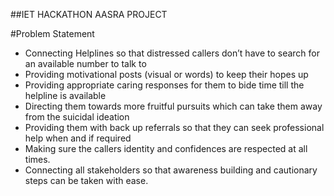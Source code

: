 ##IET HACKATHON AASRA PROJECT

#Problem Statement

- Connecting Helplines so that distressed callers don’t have to search for an available number to talk to 
- Providing motivational posts (visual or words) to keep their hopes up 
- Providing appropriate caring responses for them to bide time till the helpline is available 
- Directing them towards more fruitful pursuits which can take them away from the suicidal ideation 
- Providing them with back up referrals so that they can seek professional help when and if required 
- Making sure the callers identity and confidences are respected at all times. 
- Connecting all stakeholders so that awareness building and cautionary steps can be taken with ease. 